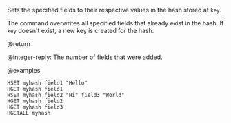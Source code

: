 Sets the specified fields to their respective values in the hash stored at `key`.

The command overwrites all specified fields that already exist in the hash.
If `key` doesn't exist, a new key is created for the hash.

@return

@integer-reply: The number of fields that were added.

@examples

```cli
HSET myhash field1 "Hello"
HGET myhash field1
HSET myhash field2 "Hi" field3 "World"
HGET myhash field2
HGET myhash field3
HGETALL myhash
```
